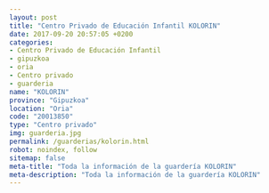 ```yaml
---
layout: post
title: "Centro Privado de Educación Infantil KOLORIN"
date: 2017-09-20 20:57:05 +0200
categories:
- Centro Privado de Educación Infantil
- gipuzkoa
- oria
- Centro privado
- guarderia
name: "KOLORIN"
province: "Gipuzkoa"
location: "Oria"
code: "20013850"
type: "Centro privado"
img: guarderia.jpg
permalink: /guarderias/kolorin.html
robot: noindex, follow
sitemap: false
meta-title: "Toda la información de la guardería KOLORIN"
meta-description: "Toda la información de la guardería KOLORIN"
---
```

